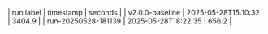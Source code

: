 | run label | timestamp | seconds |
| v2.0.0-baseline | 2025-05-28T15:10:32 | 3404.9 |
| run-20250528-181139 | 2025-05-28T18:22:35 | 656.2 |

